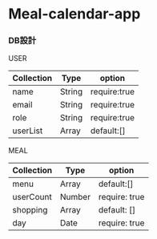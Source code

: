 # Meal-calendar-app

### DB設計

USER  

|Collection|Type|option|
|------|----|------|
|name|String|require:true|
|email|String|require:true|
|role|String|require:true|
|userList|Array|default:[]|


MEAL

|Collection|Type|option|
|------|----|------|
|menu|Array|default:[]|
|userCount|Number|require: true|
|shopping|Array|default: []|
|day|Date|require: true|

